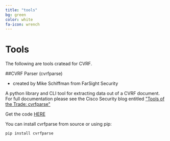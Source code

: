 ```yaml
---
title: "tools"
bg: green
color: white
fa-icon: wrench
---
```


# Tools

The following are tools cratead for CVRF.

##CVRF Parser (cvrfparse)
- created by Mike Schiffman from FarSight Security

A python library and CLI tool for extracting data out of a CVRF document. For full documentation please see the Cisco Security blog entitled ["Tools of the Trade: cvrfparse"](http://blogs.cisco.com/security/tools-of-the-trade-cvrfparse) 

Get the code [HERE](https://github.com/mschiffm/cvrfparse)

You can install cvrfparse from source or using pip:

```
pip install cvrfparse
```